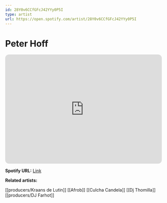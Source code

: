 ```yaml
---
id: 28Y0v6CCfGFcJ42YYy0P5I
type: artist
url: https://open.spotify.com/artist/28Y0v6CCfGFcJ42YYy0P5I
---
```

# Peter Hoff

<iframe style="border-radius:12px" src="https://open.spotify.com/embed/artist/28Y0v6CCfGFcJ42YYy0P5I" width="100%" height="352" frameBorder="0" allowfullscreen="" allow="autoplay; clipboard-write; encrypted-media; fullscreen; picture-in-picture" loading="lazy"></iframe>

**Spotify URL:** [Link](https://open.spotify.com/artist/28Y0v6CCfGFcJ42YYy0P5I)

**Related artists:**

[[producers/Kraans de Lutin]]
[[Afrob]]
[[Culcha Candela]]
[[Dj Thomilla]]
[[producers/DJ Farhot]]
